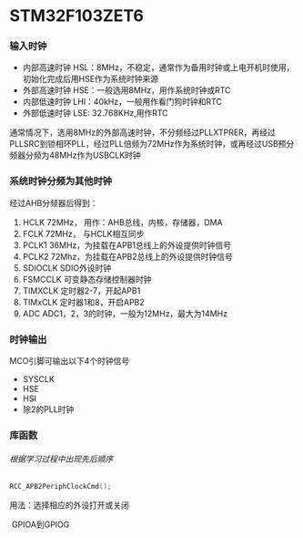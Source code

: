 # STM32F103ZET6

### 输入时钟

+ 内部高速时钟	HSL：8MHz，不稳定，通常作为备用时钟或上电开机时使用，初始化完成后用HSE作为系统时钟来源
+ 外部高速时钟    HSE：一般选用8MHz，用作系统时钟或RTC
+ 内部低速时钟    LHI：40kHz，一般用作看门狗时钟和RTC
+ 外部低速时钟    LSE:   32.768KHz,用作RTC

通常情况下，选用8MHz的外部高速时钟，不分频经过PLLXTPRER，再经过PLLSRC到锁相环PLL，经过PLL倍频为72MHz作为系统时钟，或再经过USB预分频器分频为48MHz作为USBCLK时钟

### 系统时钟分频为其他时钟

经过AHB分频器后得到：

1. HCLK  	72MHz， 用作：AHB总线，内核，存储器，DMA
2. FCLK       72MHz， 与HCLK相互同步
3. PCLK1     36MHz，为挂载在APB1总线上的外设提供时钟信号
4. PCLK2     72Mhz，为挂载在APB2总线上的外设提供时钟信号
5. SDIOCLK    SDIO外设时钟
6. FSMCCLK   可变静态存储控制器时钟
7. TIMXCLK    定时器2-7，开起APB1
8. TIMxCLK    定时器1和8，开启APB2
9. ADC         ADC1，2，3的时钟，一般为12MHz，最大为14MHz

### 时钟输出

MCO引脚可输出以下4个时钟信号

+ SYSCLK
+ HSE
+ HSI
+ 除2的PLL时钟





### 库函数

###### 根据学习过程中出现先后顺序

```c
RCC_APB2PeriphClockCmd();
```

用法：选择相应的外设打开或关闭

​	GPIOA到GPIOG

